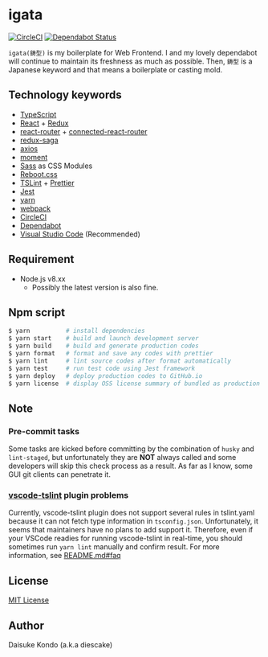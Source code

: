 # igata

[![CircleCI](https://circleci.com/gh/diescake/igata.svg?style=svg)](https://circleci.com/gh/diescake/igata)
[![Dependabot Status](https://api.dependabot.com/badges/status?host=github&identifier=165770216)](https://dependabot.com)

`igata(鋳型)` is my boilerplate for Web Frontend. I and my lovely dependabot will continue to maintain its freshness as much as possible. Then, `鋳型` is a Japanese keyword and that means a boilerplate or casting mold.

## Technology keywords

- [TypeScript](https://www.typescriptlang.org/)
- [React](https://reactjs.org/) + [Redux](https://redux.js.org/)
- [react-router](https://reacttraining.com/react-router/) + [connected-react-router](https://github.com/supasate/connected-react-router)
- [redux-saga](https://github.com/redux-saga/redux-saga)
- [axios](https://github.com/axios/axios)
- [moment](https://momentjs.com/)
- [Sass](https://sass-lang.com/) as CSS Modules
- [Reboot.css](https://raw.githubusercontent.com/twbs/bootstrap/v4-dev/dist/css/bootstrap-reboot.css)
- [TSLint](https://palantir.github.io/tslint/) + [Prettier](https://prettier.io/)
- [Jest](https://jestjs.io/)
- [yarn](https://yarnpkg.com)
- [webpack](https://webpack.js.org/)
- [CircleCI](https://circleci.com/)
- [Dependabot](https://dependabot.com/)
- [Visual Studio Code](https://code.visualstudio.com/) (Recommended)

## Requirement

- Node.js v8.xx
  - Possibly the latest version is also fine.

## Npm script

```sh
$ yarn          # install dependencies
$ yarn start    # build and launch development server
$ yarn build    # build and generate production codes
$ yarn format   # format and save any codes with prettier
$ yarn lint     # lint source codes after format automatically
$ yarn test     # run test code using Jest framework
$ yarn deploy   # deploy production codes to GitHub.io
$ yarn license  # display OSS license summary of bundled as production codes
```

## Note

### Pre-commit tasks

Some tasks are kicked before committing by the combination of `husky` and `lint-staged`, but unfortunately they are **NOT** always called and some developers will skip this check process as a result. As far as I know, some GUI git clients can penetrate it.

### [vscode-tslint](https://github.com/Microsoft/vscode-tslint) plugin problems

Currently, vscode-tslint plugin does not support several rules in tslint.yaml because it can not fetch type information in `tsconfig.json`. Unfortunately, it seems that maintainers have no plans to add support it. Therefore, even if your VSCode readies for running vscode-tslint in real-time, you should sometimes run `yarn lint` manually and confirm result. For more information, see [README.md#faq](https://github.com/Microsoft/vscode-tslint/blob/master/tslint/README.md#faq)

## License

[MIT License](https://github.com/diescake/igata/blob/master/LICENSE)

## Author

Daisuke Kondo (a.k.a diescake)

